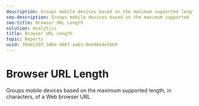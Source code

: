 ```yaml
---
description: Groups mobile devices based on the maximum supported length, in characters, of a Web browser URL.
seo-description: Groups mobile devices based on the maximum supported length, in characters, of a Web browser URL.
seo-title: Browser URL Length
solution: Analytics
title: Browser URL Length
topic: Reports
uuid: 30ab11bf-34be-486f-aab3-0ee9be4e56b9
---
```


# Browser URL Length

Groups mobile devices based on the maximum supported length, in characters, of a Web browser URL.

